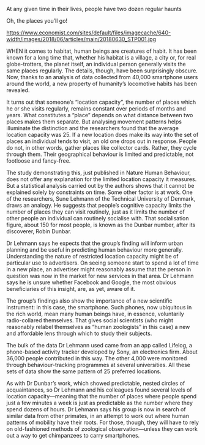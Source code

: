 At any given time in their lives, people have two dozen regular haunts

Oh, the places you’ll go!

https://www.economist.com/sites/default/files/imagecache/640-width/images/2018/06/articles/main/20180630_STP001.jpg


WHEN it comes to habitat, human beings are creatures of habit. It has been known for a long time that, whether his habitat is a village, a city or, for real globe-trotters, the planet itself, an individual person generally visits the same places regularly. The details, though, have been surprisingly obscure. Now, thanks to an analysis of data collected from 40,000 smartphone users around the world, a new property of humanity’s locomotive habits has been revealed.

It turns out that someone’s “location capacity”, the number of places which he or she visits regularly, remains constant over periods of months and years. What constitutes a “place” depends on what distance between two places makes them separate. But analysing movement patterns helps illuminate the distinction and the researchers found that the average location capacity was 25. If a new location does make its way into the set of places an individual tends to visit, an old one drops out in response. People do not, in other words, gather places like collector cards. Rather, they cycle through them. Their geographical behaviour is limited and predictable, not footloose and fancy-free.

The study demonstrating this, just published in Nature Human Behaviour, does not offer any explanation for the limited location capacity it measures. But a statistical analysis carried out by the authors shows that it cannot be explained solely by constraints on time. Some other factor is at work. One of the researchers, Sune Lehmann of the Technical University of Denmark, draws an analogy. He suggests that people’s cognitive capacity limits the number of places they can visit routinely, just as it limits the number of other people an individual can routinely socialise with. That socialisation figure, about 150 for most people, is known as the Dunbar number, after its discoverer, Robin Dunbar.

Dr Lehmann says he expects that the group’s finding will inform urban planning and be useful in predicting human behaviour more generally. Understanding the nature of restricted location capacity might be of particular use to advertisers. On seeing someone start to spend a lot of time in a new place, an advertiser might reasonably assume that the person in question was now in the market for new services in that area. Dr Lehmann says he is unsure whether Facebook and Google, the most obvious beneficiaries of this insight, are, as yet, aware of it.

The group’s findings also show the importance of a new scientific instrument: in this case, the smartphone. Such phones, now ubiquitous in the rich world, mean many human beings have, in essence, voluntarily radio-collared themselves. That gives social scientists (who might reasonably relabel themselves as “human zoologists” in this case) a new and affordable lens through which to study their subjects.

The bulk of the data Dr Lehmann used came from an app called Lifelog, a phone-based activity tracker developed by Sony, an electronics firm. About 36,000 people contributed in this way. The other 4,000 were monitored through behaviour-tracking programmes at several universities. All these sets of data show the same pattern of 25 preferred locations.

As with Dr Dunbar’s work, which showed predictable, nested circles of acquaintances, so Dr Lehmann and his colleagues found several levels of location capacity—meaning that the number of places where people spend just a few minutes a week is just as predictable as the number where they spend dozens of hours. Dr Lehmann says his group is now in search of similar data from other primates, in an attempt to work out where human patterns of mobility have their roots. For those, though, they will have to rely on old-fashioned methods of zoological observation—unless they can work out a way to get chimpanzees to carry smartphones.
